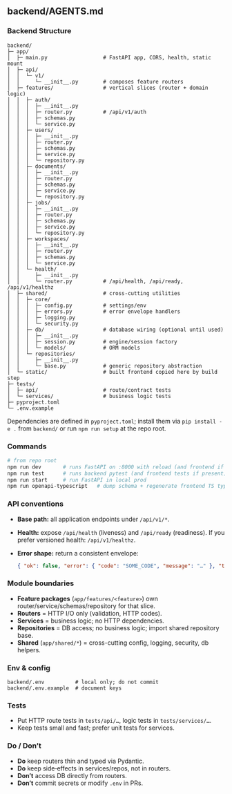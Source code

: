 ## backend/AGENTS.md

### Backend Structure

```
backend/
├─ app/
│  ├─ main.py                  # FastAPI app, CORS, health, static mount
│  ├─ api/
│  │  └─ v1/
│  │     └─ __init__.py        # composes feature routers
│  ├─ features/                # vertical slices (router + domain logic)
│  │  ├─ auth/
│  │  │  ├─ __init__.py
│  │  │  ├─ router.py          # /api/v1/auth
│  │  │  ├─ schemas.py
│  │  │  └─ service.py
│  │  ├─ users/
│  │  │  ├─ __init__.py
│  │  │  ├─ router.py
│  │  │  ├─ schemas.py
│  │  │  ├─ service.py
│  │  │  └─ repository.py
│  │  ├─ documents/
│  │  │  ├─ __init__.py
│  │  │  ├─ router.py
│  │  │  ├─ schemas.py
│  │  │  ├─ service.py
│  │  │  └─ repository.py
│  │  ├─ jobs/
│  │  │  ├─ __init__.py
│  │  │  ├─ router.py
│  │  │  ├─ schemas.py
│  │  │  ├─ service.py
│  │  │  └─ repository.py
│  │  ├─ workspaces/
│  │  │  ├─ __init__.py
│  │  │  ├─ router.py
│  │  │  ├─ schemas.py
│  │  │  └─ service.py
│  │  └─ health/
│  │     ├─ __init__.py
│  │     └─ router.py          # /api/health, /api/ready, /api/v1/healthz
│  ├─ shared/                  # cross-cutting utilities
│  │  ├─ core/
│  │  │  ├─ config.py          # settings/env
│  │  │  ├─ errors.py          # error envelope handlers
│  │  │  ├─ logging.py
│  │  │  └─ security.py
│  │  ├─ db/                   # database wiring (optional until used)
│  │  │  ├─ __init__.py
│  │  │  ├─ session.py         # engine/session factory
│  │  │  └─ models/            # ORM models
│  │  └─ repositories/
│  │     ├─ __init__.py
│  │     └─ base.py            # generic repository abstraction
│  └─ static/                  # built frontend copied here by build step
├─ tests/
│  ├─ api/                     # route/contract tests
│  └─ services/                # business logic tests
├─ pyproject.toml
└─ .env.example
```

Dependencies are defined in `pyproject.toml`; install them via `pip install -e .` from `backend/` or run `npm run setup` at the repo root.

### Commands

```bash
# from repo root
npm run dev       # runs FastAPI on :8000 with reload (and frontend if present)
npm run test      # runs backend pytest (and frontend tests if present)
npm run start     # run FastAPI in local prod
npm run openapi-typescript   # dump schema + regenerate frontend TS types
```

### API conventions

* **Base path:** all application endpoints under `/api/v1/*`.
* **Health:** expose `/api/health` (liveness) and `/api/ready` (readiness). If you prefer versioned health: `/api/v1/healthz`.
* **Error shape:** return a consistent envelope:

  ```json
  { "ok": false, "error": { "code": "SOME_CODE", "message": "…" }, "trace_id": "…" }
  ```

### Module boundaries

* **Feature packages** (`app/features/<feature>`) own router/service/schemas/repository for that slice.
* **Routers** = HTTP I/O only (validation, HTTP codes).
* **Services** = business logic; no HTTP dependencies.
* **Repositories** = DB access; no business logic; import shared repository base.
* **Shared** (`app/shared/*`) = cross-cutting config, logging, security, db helpers.

### Env & config

```
backend/.env          # local only; do not commit
backend/.env.example  # document keys
```

### Tests

* Put HTTP route tests in `tests/api/…`, logic tests in `tests/services/…`.
* Keep tests small and fast; prefer unit tests for services.

### Do / Don’t

* **Do** keep routers thin and typed via Pydantic.
* **Do** keep side‑effects in services/repos, not in routers.
* **Don’t** access DB directly from routers.
* **Don’t** commit secrets or modify `.env` in PRs.
